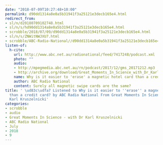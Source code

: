```yaml
---
date: "2018-07-09T10:27:48+10:00"
permalink: d90dd1314a8e0a5b31941f3a25121e3decb165e4.html
redirect_from:
- sl/n/d20180709102748.html
- sl/n/s/hd90dd1314a8e0a5b31941f3a25121e3decb165e4.html
- scrobble/2018/07/09/d90dd1314a8e0a5b31941f3a25121e3decb165e4.html
- sl/n/s/ZNWitNWJXU7.html
- scrobble/ABC-Radio-National//d90dd1314a8e0a5b31941f3a25121e3decb165e4.html
listen-of:
  h-cite:
    url: http://www.abc.net.au/radionational/feed/7417248/podcast.xml
    photo: ""
    audio:
    - http://mpegmedia.abc.net.au/rn/podcast/2017/12/gms_20171212.mp3
    - http://archive.org/download/Great_Moments_In_Science_with_Dr_Karl_Kruszelnicki-Podcast-by-ABC_Radio_National/Why_is_it_easier_to_erase_a_magnetic_hotel_card_than_a_credit_card.mp3
    name: Why is it easier to 'erase' a magnetic hotel card than a credit card?
    author: ABC Radio National
    content: Surely all magnetic swipe cards are the same?
title: ' \ud83c\udfa7 Listened to Why is it easier to ''erase'' a magnetic hotel card
  than a credit card? by ABC Radio National From Great Moments In Science - with Dr
  Karl Kruszelnicki'
categories:
- scrobble
- audio
- Great Moments In Science - with Dr Karl Kruszelnicki
- ABC Radio National
- July
- 2018
- 9
---
```

